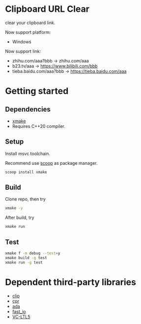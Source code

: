 # Clipboard URL Clear

clear your clipboard link.

Now support platform:

- Windows

Now support link:

- zhihu.com/aaa?bbb -> zhihu.com/aaa
- b23.tv/aaa -> https://www.bilibili.com/bbb
- tieba.baidu.com/aaa?bbb -> https://tieba.baidu.com/aaa

# Getting started

## Dependencies

- [xmake](https://xmake.io/#/guide/installation)
- Requires C++20 compiler.

## Setup

Install msvc toolchain.

Recommend use [scoop](https://scoop.sh/) as package manager.

```sh
scoop install xmake
```

## Build

Clone repo, then try

```sh
xmake -y
```

After build, try

```sh
xmake run
```

## Test

```sh
xmake f -m debug --test=y
xmake build -g test
xmake run -g test
```

# Dependent third-party libraries

- [clip](https://github.com/dacap/clip)
- [cpr](https://github.com/libcpr/cpr)
- [ada](https://github.com/ada-url/ada)
- [fast_io](https://github.com/cppfastio/fast_io)
- [VC-LTL5](https://github.com/Chuyu-Team/VC-LTL5)

